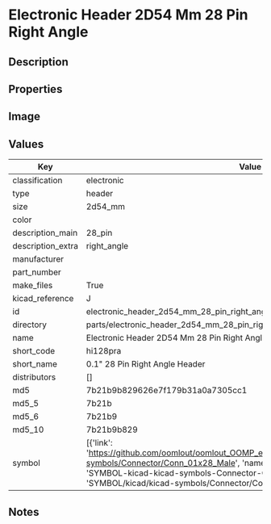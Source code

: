 # Electronic Header 2D54 Mm 28 Pin Right Angle

## Description

## Properties


## Image


## Values

| Key | Value |
| --- | --- |
| classification | electronic |
| type | header |
| size | 2d54_mm |
| color |  |
| description_main | 28_pin |
| description_extra | right_angle |
| manufacturer |  |
| part_number |  |
| make_files | True |
| kicad_reference | J |
| id | electronic_header_2d54_mm_28_pin_right_angle |
| directory | parts/electronic_header_2d54_mm_28_pin_right_angle |
| name | Electronic Header 2D54 Mm 28 Pin Right Angle |
| short_code | hi128pra |
| short_name | 0.1" 28 Pin Right Angle Header |
| distributors | [] |
| md5 | 7b21b9b829626e7f179b31a0a7305cc1 |
| md5_5 | 7b21b |
| md5_6 | 7b21b9 |
| md5_10 | 7b21b9b829 |
| symbol | [{'link': 'https://github.com/oomlout/oomlout_OOMP_eda_V2/tree/main/SYMBOL/kicad/kicad-symbols/Connector/Conn_01x28_Male', 'name': 'Connector : Conn_01x28_Male', 'id': 'SYMBOL-kicad-kicad-symbols-Connector-Conn_01x28_Male', 'directory': 'SYMBOL/kicad/kicad-symbols/Connector/Conn_01x28_Male/'}] |

## Notes


